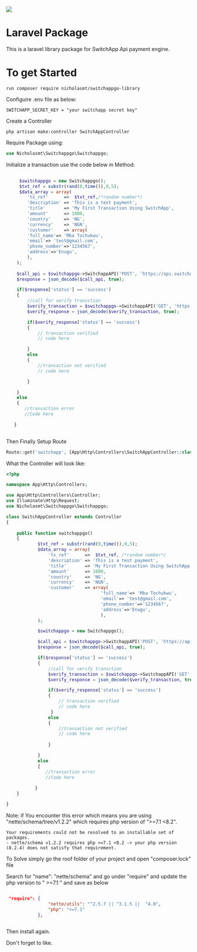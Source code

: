 # <img src="https://dashboard.switchappgo.com/switchapp-logo.svg"> 

# Laravel Package

This is a laravel library package for SwitchApp Api payment engine.

# To get Started 

 
```
run composer require nicholasmt/switchappgo-library

```

Configuire .env file as below:

```
SWITCHAPP_SECRET_KEY = "your switchapp secret key"

```

Create a Controller

```
php artisan make:controller SwitchAppController

```

Require Package using:

```php
use Nicholasmt\Switchappgo\Switchappgo;

```

Initialize a transaction use the code below in Method:

```php
      
     $switchappgo = new Switchappgo();
     $txt_ref = substr(rand(0,time()),0,5);
     $data_array = array(
        'tx_ref'      =>  $txt_ref,/*random number*/
        'description' => 'This is a test payment',
        'title'       => 'My First Transaction Using SwitchApp',
        'amount'      => 1000,
        'country'     => 'NG',
        'currency'    => 'NGN',
        'customer'    => array(
        'full_name'=> 'Mba Tochukwu',
        'email'=> 'test@gmail.com',
        'phone_number'=>'1234567',
        'address'=>'Enugu',
        ),
    );
    
    $call_api = $switchappgo->SwitchappAPI('POST', 'https://api.switchappgo.com/v1/transactions/server-initialize/', json_encode($data_array));
    $response = json_decode($call_api, true);

    if($response['status'] == 'success')
    {
        //call for verify transction
        $verify_transaction = $switchappgo->SwitchappAPI('GET', 'https://api.switchappgo.com/v1/transactions/verify/'.$txt_ref, false);
        $verify_response = json_decode($verify_transaction, true);

        if($verify_response['status'] == 'success')
        {
            // transaction verified 
            // code here

        }
        else
        {
            //transaction not verified 
            // code here

        }

    }
    else
    {
       //transaction error
       //Code here 

   }
           
```

Then Finally Setup Route

```php
Route::get('switchapp', [App\Http\Controllers\SwitchAppController::class, 'switchappgo'])->name('switchappgo');

```

What the Controller will look like:

```php
<?php

namespace App\Http\Controllers;

use App\Http\Controllers\Controller;
use Illuminate\Http\Request;
use Nicholasmt\Switchappgo\Switchappgo;

class SwitchAppController extends Controller
{
    
    public function switchappgo()
    {
            $txt_ref = substr(rand(0,time()),0,5);
            $data_array = array(
                'tx_ref'      =>  $txt_ref, /*random number*/
                'description' => 'This is a test payment',
                'title'       => 'My First Transaction Using SwitchApp',
                'amount'      => 1000,
                'country'     => 'NG',
                'currency'    => 'NGN',
                'customer'    => array(
                                    'full_name'=> 'Mba Tochukwu',
                                    'email'=> 'test@gmail.com',
                                    'phone_number'=>'1234567',
                                    'address'=>'Enugu',
                                    ),
            );

            $switchappgo = new Switchappgo();

            $call_api = $switchappgo->SwitchappAPI('POST', 'https://api.switchappgo.com/v1/transactions/server-initialize/', json_encode($data_array));
            $response = json_decode($call_api, true);

            if($response['status'] == 'success')
            {
                //call for verify transction
                $verify_transaction = $switchappgo->SwitchappAPI('GET', 'https://api.switchappgo.com/v1/transactions/verify/'.$txt_ref, false);
                $verify_response = json_decode($verify_transaction, true);

                if($verify_response['status'] == 'success')
                {
                    // transaction verified 
                    // code here
                 }
                else
                {
                    //transaction not verified 
                    // code here
                   
                }

            }
            else
            {
               //transaction error
               //Code here 
              
           }
    }

}

```
Note: if You encounter this error which means you are using "nette/schema/tree/v1.2.2" which requires php version of ">=7.1 <8.2".

```terminal
Your requirements could not be resolved to an installable set of packages.
- nette/schema v1.2.2 requires php >=7.1 <8.2 -> your php version (8.2.4) does not satisfy that requirement.

```

To Solve simply go the roof folder of your project and open "composer.lock" file

Search for "name": "nette/schema" and go under "require" and update the php version to " >=7.1 " and save as below

```json

 "require": {
                "nette/utils": "^2.5.7 || ^3.1.5 ||  ^4.0",
                "php": ">=7.1"
            },
            
```

Then install again.



Don't forget to like.


